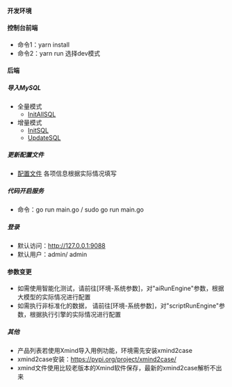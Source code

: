 #### 开发环境
#### 控制台前端
- 命令1：yarn install
- 命令2：yarn run  选择dev模式

#### 后端
##### 导入MySQL
- 全量模式
  - [InitAllSQL](../../../sql/init_all_XXX.sql)
- 增量模式
  - [InitSQL](../../../sql/init.sql)
  - [UpdateSQL](../../sql/update.sql)

##### 更新配置文件
- [配置文件](../../../../config.json)  各项信息根据实际情况填写

##### 代码开启服务
- 命令：go run main.go / sudo go run main.go

##### 登录
- 默认访问：http://127.0.0.1:9088
- 默认用户：admin/ admin

#### 参数变更
- 如需使用智能化测试，请前往[环境-系统参数]，对"aiRunEngine"参数，根据大模型的实际情况进行配置
- 如需执行非标准化的数据， 请前往[环境-系统参数]，对"scriptRunEngine"参数，根据执行引擎的实际情况进行配置

##### 其他
- 产品列表若使用Xmind导入用例功能，环境需先安装xmind2case
- xmind2case安装：https://pypi.org/project/xmind2case/
- xmind文件使用比较老版本的Xmind软件保存，最新的xmind2case解析不出来